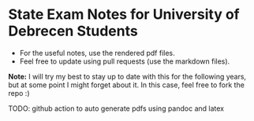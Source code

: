 # State Exam Notes for University of Debrecen Students

- For the useful notes, use the rendered pdf files.
- Feel free to update using pull requests (use the markdown files).

**Note:** I will try my best to stay up to date with this for the following years, but at some point I might forget about it. In this case, feel free to fork the repo :)

TODO: github action to auto generate pdfs using pandoc and latex